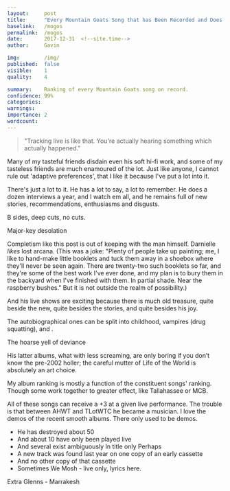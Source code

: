 ```yaml
---
layout:     post
title:      "Every Mountain Goats Song that has Been Recorded and Does Not Have a Death Geas Placed Upon It By Its Author"
baselink:   /mogos
permalink:  /mogos
date:       2017-12-31  <!--site.time-->
author:     Gavin

img:        /img/
published:	false
visible: 	1
quality: 	4

summary:    Ranking of every Mountain Goats song on record. 
confidence:	99%
categories: 
warnings:	
importance: 2
wordcount:		
---
```


> "Tracking live is like that. You're actually hearing something which actually happened."

Many of my tasteful friends disdain even his soft hi-fi work, and some of my tasteless friends are much enamoured of the lot. Just like anyone, I cannot rule out 'adaptive preferences', that I like it because I've put a lot into it.


There's just a lot to it. He has a lot to say, a lot to remember. He does a dozen interviews a year, and I watch em all, and he remains full of new stories, recommendations, enthusiasms and disgusts. 

B sides, deep cuts, no cuts.

Major-key desolation

Completism like this post is out of keeping with the man himself. Darnielle <i>likes</i> lost arcana. (This was a joke: "Plenty of people take up painting; me, I like to hand-make little booklets and tuck them away in a shoebox where they'll never be seen again. There are twenty-two such booklets so far, and they're some of the best work I've ever done, and my plan is to bury them in the backyard when I've finished with them. In partial shade. Near the raspberry bushes." But it is not outside the realm of possibility.)

And his live shows are exciting because there is much old treasure, quite beside the new, quite besides the stories, and quite besides his joy.

The autobiographical ones can be split into childhood, vampires (drug squatting), and .


The hoarse yell of deviance

His latter albums, what with less screaming, are only boring if you don’t know the pre-2002 holler; the careful mutter of Life of the World is absolutely an art choice.


My album ranking is mostly a function of the constituent songs' ranking. Though some work together to greater effect, like Tallahassee or MCB.

All of these songs can receive a +3 at a given live performance.
The trouble is that between AHWT and TLotWTC he became a musician. I love the demos of the recent smooth albums. There only used to be demos.



- He has destroyed about 50
- And about 10 have only been played live
- And several exist ambiguously In title only Perhaps
- A new track was found last year on one copy of an early cassette
- And no other copy of that cassette
- Sometimes We Mosh - live only, lyrics here.



Extra Glenns  - Marrakesh